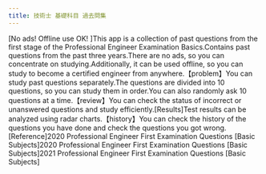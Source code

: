 ```yaml
---
title: 技術士 基礎科目 過去問集
---
```


[No ads! Offline use OK! ]This app is a collection of past questions from the first stage of the Professional Engineer Examination Basics.Contains past questions from the past three years.There are no ads, so you can concentrate on studying.Additionally, it can be used offline, so you can study to become a certified engineer from anywhere.【problem】You can study past questions separately.The questions are divided into 10 questions, so you can study them in order.You can also randomly ask 10 questions at a time.【review】You can check the status of incorrect or unanswered questions and study efficiently.[Results]Test results can be analyzed using radar charts.【history】You can check the history of the questions you have done and check the questions you got wrong.[Reference]2020 Professional Engineer First Examination Questions [Basic Subjects]2020 Professional Engineer First Examination Questions [Basic Subjects]2021 Professional Engineer First Examination Questions [Basic Subjects]